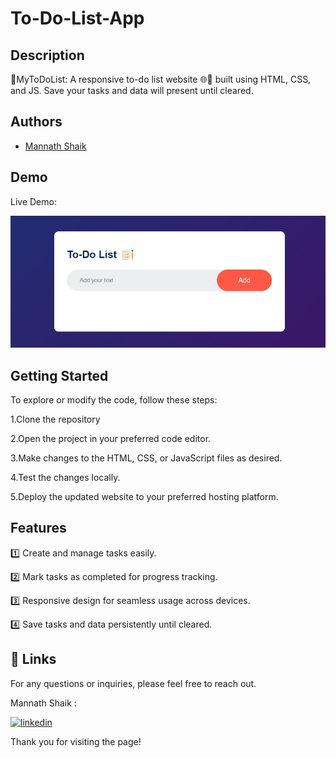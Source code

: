 # To-Do-List-App

## Description 

📝MyToDoList: A responsive to-do list website 🌐📱 built using HTML, CSS, and JS. Save your tasks and data will present until cleared.

## Authors

- [Mannath Shaik](https://www.github.com/mannath93478) 


## Demo

Live Demo:



![alt text](images/demo.png)
    
## Getting Started

To explore or modify the code, follow these steps:

1.Clone the repository

2.Open the project in your preferred code editor.

3.Make changes to the HTML, CSS, or JavaScript files as desired.

4.Test the changes locally.

5.Deploy the updated website to your preferred hosting platform.


## Features

1️⃣ Create and manage tasks easily.

2️⃣ Mark tasks as completed for progress tracking.

3️⃣ Responsive design for seamless usage across devices.

4️⃣ Save tasks and data persistently until cleared.


## 🔗 Links

For any questions or inquiries, please feel free to reach out. 

Mannath Shaik :

[![linkedin](https://img.shields.io/badge/linkedin-0A66C2?style=for-the-badge&logo=linkedin&logoColor=white)](https://www.linkedin.com/in/mannath-shaik)


Thank you for visiting the page!
